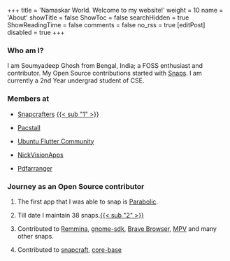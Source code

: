 +++
title = 'Namaskar World. Welcome to my website!'
weight = 10
name = 'About'
showTitle = false
ShowToc = false
searchHidden = true
ShowReadingTime = false
comments = false
no_rss = true
[editPost]
disabled = true
+++

### Who am I?

I am Soumyadeep Ghosh from Bengal, India; a FOSS enthusiast and contributor. My Open Source contributions started with [Snaps](snapcraft.io/). I am currently a 2nd Year undergrad student of CSE.

### Members at

- [Snapcrafters](https://github.com/orgs/snapcrafters/people?query=soumya) [{{< sub "1" >}}](https://forum.snapcraft.io/t/soumyadeep-ghosh-soumyadghosh-snapcrafters-membership-application/37959)

- [Pacstall](https://github.com/orgs/pacstall/people?query=soumya)

- [Ubuntu Flutter Community](https://github.com/orgs/ubuntu-flutter-community/people?query=soumya)

- [NickVisionApps](https://github.com/orgs/NickVisionApps/people?query=soumya)

- [Pdfarranger](https://github.com/orgs/pdfarranger/people?query=soumya)

### Journey as an Open Source contributor

1. The first app that I was able to snap is [Parabolic](https://github.com/NickvisionApps/Parabolic).
2. Till date I maintain 38 snaps.[{{< sub "2" >}}](https://snapcraft.io/publisher/soumyadghosh)
3. Contributed to [Remmina](https://gitlab.com/Remmina/Remmina/-/merge_requests/2539), [gnome-sdk](https://github.com/ubuntu/gnome-sdk/pulls/soumyaDghosh), [Brave Browser](https://github.com/brave/brave-browser-snap/pulls/soumyaDghosh), [MPV](https://launchpad.net/mpv-snap/+topcontributors) and many other snaps.

4. Contributed to [snapcraft](https://github.com/canonical/snapcraft/pulls/soumyaDghosh), [core-base](https://github.com/snapcore/core-base/pulls?q=is%3Apr+author%3AsoumyaDghosh+is%3Aclosed)
